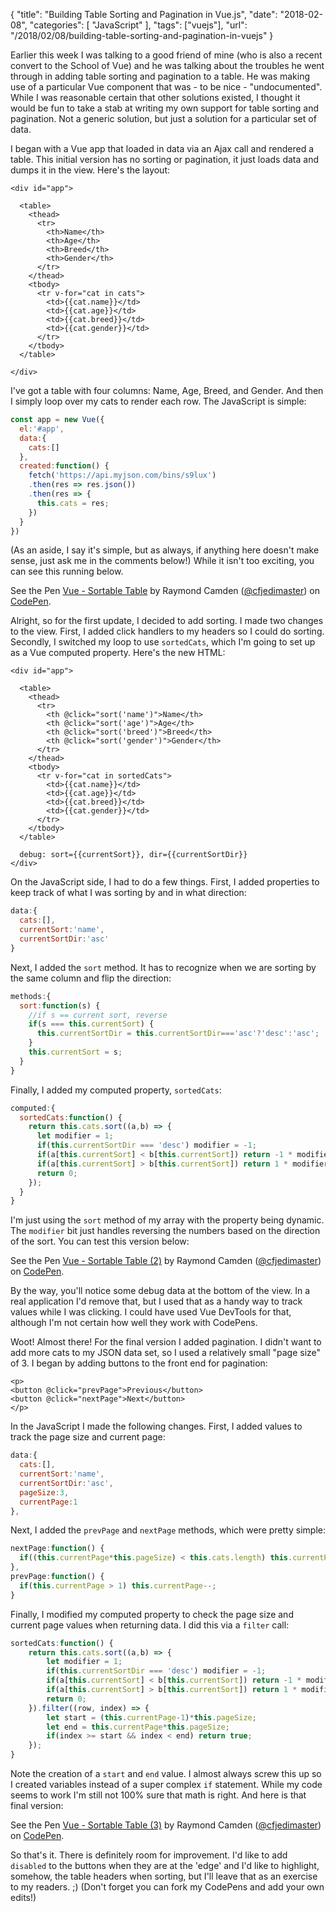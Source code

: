 {
	"title": "Building Table Sorting and Pagination in Vue.js",
	"date": "2018-02-08",
	"categories": [
		"JavaScript"
	],
	"tags": ["vuejs"],
	"url": "/2018/02/08/building-table-sorting-and-pagination-in-vuejs"
}

Earlier this week I was talking to a good friend of mine (who is also a recent convert to the School of Vue) and he was talking about the troubles he went through in adding table sorting and pagination to a table. He was making use of a particular Vue component that was - to be nice - "undocumented". While I was reasonable certain that other solutions existed, I thought it would be fun to take a stab at writing my own support for table sorting and pagination. Not a generic solution, but just a solution for a particular set of data.

I began with a Vue app that loaded in data via an Ajax call and rendered a table. This initial version has no sorting or pagination, it just loads data and dumps it in the view. Here's the layout:

```markup
<div id="app">
  
  <table>
    <thead>
      <tr>
        <th>Name</th>
        <th>Age</th>
        <th>Breed</th>
        <th>Gender</th>
      </tr>
    </thead>
    <tbody>
      <tr v-for="cat in cats">
        <td>{{cat.name}}</td>
        <td>{{cat.age}}</td>
        <td>{{cat.breed}}</td>
        <td>{{cat.gender}}</td>
      </tr>
    </tbody>
  </table>
  
</div>
```

I've got a table with four columns: Name, Age, Breed, and Gender. And then I simply loop over my cats to render each row. The JavaScript is simple:

```js
const app = new Vue({
  el:'#app',
  data:{
    cats:[]
  },
  created:function() {
    fetch('https://api.myjson.com/bins/s9lux')
    .then(res => res.json())
    .then(res => {
      this.cats = res;
    })
  }
})
```

(As an aside, I say it's simple, but as always, if anything here doesn't make sense, just ask me in the comments below!) While it isn't too exciting, you can see this running below.

<p data-height="400" data-theme-id="dark" data-slug-hash="PQWErq" data-default-tab="html,result" data-user="cfjedimaster" data-embed-version="2" data-pen-title="Vue - Sortable Table" class="codepen">See the Pen <a href="https://codepen.io/cfjedimaster/pen/PQWErq/">Vue - Sortable Table</a> by Raymond Camden (<a href="https://codepen.io/cfjedimaster">@cfjedimaster</a>) on <a href="https://codepen.io">CodePen</a>.</p>
<script async src="https://production-assets.codepen.io/assets/embed/ei.js"></script>

Alright, so for the first update, I decided to add sorting. I made two changes to the view. First, I added click handlers to my headers so I could do sorting. Secondly, I switched my loop to use `sortedCats`, which I'm going to set up as a Vue computed property. Here's the new HTML:

```markup
<div id="app">
  
  <table>
    <thead>
      <tr>
        <th @click="sort('name')">Name</th>
        <th @click="sort('age')">Age</th>
        <th @click="sort('breed')">Breed</th>
        <th @click="sort('gender')">Gender</th>
      </tr>
    </thead>
    <tbody>
      <tr v-for="cat in sortedCats">
        <td>{{cat.name}}</td>
        <td>{{cat.age}}</td>
        <td>{{cat.breed}}</td>
        <td>{{cat.gender}}</td>
      </tr>
    </tbody>
  </table>
  
  debug: sort={{currentSort}}, dir={{currentSortDir}}
</div>
```

On the JavaScript side, I had to do a few things. First, I added properties to keep track of what I was sorting by and in what direction:

```js
data:{
  cats:[],
  currentSort:'name',
  currentSortDir:'asc'
}
```

Next, I added the `sort` method. It has to recognize when we are sorting by the same column and flip the direction:

```js
methods:{
  sort:function(s) {
    //if s == current sort, reverse
    if(s === this.currentSort) {
      this.currentSortDir = this.currentSortDir==='asc'?'desc':'asc';
    }
    this.currentSort = s;
  }
}
```

Finally, I added my computed property, `sortedCats`:

```js
computed:{
  sortedCats:function() {
    return this.cats.sort((a,b) => {
      let modifier = 1;
      if(this.currentSortDir === 'desc') modifier = -1;
      if(a[this.currentSort] < b[this.currentSort]) return -1 * modifier;
      if(a[this.currentSort] > b[this.currentSort]) return 1 * modifier;
      return 0;
    });
  }
}
```

I'm just using the `sort` method of my array with the property being dynamic. The `modifier` bit just handles reversing the numbers based on the direction of the sort. You can test this version below:

<p data-height="400" data-theme-id="dark" data-slug-hash="BYpJgj" data-default-tab="html,result" data-user="cfjedimaster" data-embed-version="2" data-pen-title="Vue - Sortable Table (2)" class="codepen">See the Pen <a href="https://codepen.io/cfjedimaster/pen/BYpJgj/">Vue - Sortable Table (2)</a> by Raymond Camden (<a href="https://codepen.io/cfjedimaster">@cfjedimaster</a>) on <a href="https://codepen.io">CodePen</a>.</p>
<script async src="https://production-assets.codepen.io/assets/embed/ei.js"></script>

By the way, you'll notice some debug data at the bottom of the view. In a real application I'd remove that, but I used that as a handy way to track values while I was clicking. I could have used Vue DevTools for that, although I'm not certain how well they work with CodePens. 

Woot! Almost there! For the final version I added pagination. I didn't want to add more cats to my JSON data set, so I used a relatively small "page size" of 3. I began by adding buttons to the front end for pagination:

```markup
<p>
<button @click="prevPage">Previous</button> 
<button @click="nextPage">Next</button>
</p>
```

In the JavaScript I made the following changes. First, I added values to track the page size and current page:

```js
data:{
  cats:[],
  currentSort:'name',
  currentSortDir:'asc',
  pageSize:3,
  currentPage:1
},
```

Next, I added the `prevPage` and `nextPage` methods, which were pretty simple:

```js
nextPage:function() {
  if((this.currentPage*this.pageSize) < this.cats.length) this.currentPage++;
},
prevPage:function() {
  if(this.currentPage > 1) this.currentPage--;
}
```

Finally, I modified my computed property to check the page size and current page values when returning data. I did this via a `filter` call:

```js
sortedCats:function() {
	return this.cats.sort((a,b) => {
		let modifier = 1;
		if(this.currentSortDir === 'desc') modifier = -1;
		if(a[this.currentSort] < b[this.currentSort]) return -1 * modifier;
		if(a[this.currentSort] > b[this.currentSort]) return 1 * modifier;
		return 0;
	}).filter((row, index) => {
		let start = (this.currentPage-1)*this.pageSize;
		let end = this.currentPage*this.pageSize;
		if(index >= start && index < end) return true;
	});
}
```

Note the creation of a `start` and `end` value. I almost always screw this up so I created variables instead of a super complex `if` statement. While my code seems to work I'm still not 100% sure that math is right. And here is that final version:

<p data-height="400" data-theme-id="dark" data-slug-hash="yvgvMK" data-default-tab="js,result" data-user="cfjedimaster" data-embed-version="2" data-pen-title="Vue - Sortable Table (3)" class="codepen">See the Pen <a href="https://codepen.io/cfjedimaster/pen/yvgvMK/">Vue - Sortable Table (3)</a> by Raymond Camden (<a href="https://codepen.io/cfjedimaster">@cfjedimaster</a>) on <a href="https://codepen.io">CodePen</a>.</p>
<script async src="https://production-assets.codepen.io/assets/embed/ei.js"></script>

So that's it. There is definitely room for improvement. I'd like to add `disabled` to the buttons when they are at the 'edge' and I'd like to highlight, somehow, the table headers when sorting, but I'll leave that as an exercise to my readers. ;) (Don't forget you can fork my CodePens and add your own edits!)

